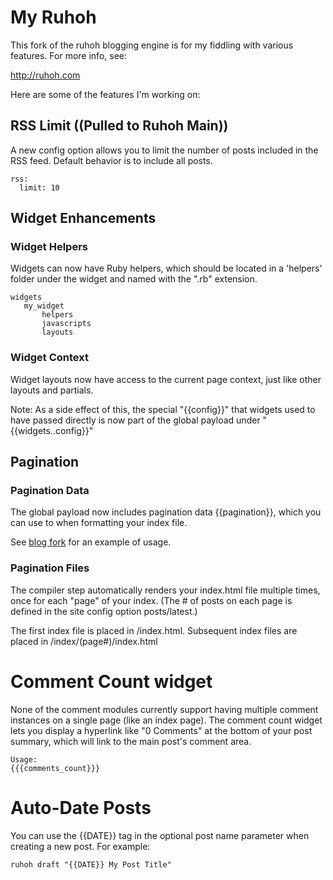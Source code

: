 # My Ruhoh

This fork of the ruhoh blogging engine is for my fiddling with various 
features.  For more info, see:

<http://ruhoh.com>

Here are some of the features I'm working on:

## RSS Limit ((Pulled to Ruhoh Main))

A new config option allows you to limit the number of posts included in 
the RSS feed.  Default behavior is to include all posts.

    rss:
      limit: 10

## Widget Enhancements

### Widget Helpers

Widgets can now have Ruby helpers, which should be located in a 'helpers'
folder under the widget and named with the ".rb" extension.

    widgets
       my_widget
           helpers
           javascripts
           layouts

### Widget Context

Widget layouts now have access to the current page context, just like other 
layouts and partials.

Note: As a side effect of this, the special "{{config}}" that widgets
used to have passed directly is now part of the global payload under
"{{widgets.<widgetname>.config}}"

## Pagination

### Pagination Data

The global payload now includes pagination data {{pagination}}, which you can use to when formatting 
your index file.  

See [blog fork](https://github.com/lynnfaraday/blog/tree/pagination) for an example of usage.

### Pagination Files

The compiler step automatically renders your index.html file multiple times, once for each "page" of your index.
(The # of posts on each page is defined in the site config option posts/latest.)   

The first index file is placed in /index.html.
Subsequent index files are placed in /index/(page#)/index.html

# Comment Count widget

None of the comment modules currently support having multiple comment instances on a single page (like an
index page).  The comment count widget lets you display a hyperlink like "0 Comments" at the bottom of your post
summary, which will link to the main post's comment area.

    Usage:  
	{{{comments_count}}}

# Auto-Date Posts

You can use the {{DATE}} tag in the optional post name parameter when creating a new post.  For example:

    ruhoh draft "{{DATE}} My Post Title"
